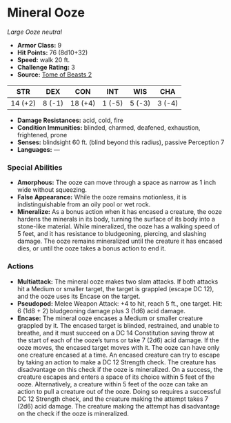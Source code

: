 # Mineral Ooze

*Large* *Ooze* *neutral*

- **Armor Class:** 9
- **Hit Points:** 76 (8d10+32)
- **Speed:** walk 20 ft.
- **Challenge Rating:** 3
- **Source:** [Tome of Beasts 2](https://koboldpress.com/kpstore/product/tome-of-beasts-2-for-5th-edition/)

| STR | DEX | CON | INT | WIS | CHA |
| --- | --- | --- | --- | --- | --- |
| 14 (+2) | 8 (-1) | 18 (+4) | 1 (-5) | 5 (-3) | 3 (-4) |

- **Damage Resistances:** acid, cold, fire
- **Condition Immunities:** blinded, charmed, deafened, exhaustion, frightened, prone
- **Senses:** blindsight 60 ft. (blind beyond this radius), passive Perception 7
- **Languages:** —
### Special Abilities
- **Amorphous:** The ooze can move through a space as narrow as 1 inch wide without squeezing.
- **False Appearance:** While the ooze remains motionless, it is indistinguishable from an oily pool or wet rock.
- **Mineralize:** As a bonus action when it has encased a creature, the ooze hardens the minerals in its body, turning the surface of its body into a stone-like material. While mineralized, the ooze has a walking speed of 5 feet, and it has resistance to bludgeoning, piercing, and slashing damage. The ooze remains mineralized until the creature it has encased dies, or until the ooze takes a bonus action to end it.
### Actions
- **Multiattack:** The mineral ooze makes two slam attacks. If both attacks hit a Medium or smaller target, the target is grappled (escape DC 12), and the ooze uses its Encase on the target.
- **Pseudopod:** Melee Weapon Attack: +4 to hit, reach 5 ft., one target. Hit: 6 (1d8 + 2) bludgeoning damage plus 3 (1d6) acid damage.
- **Encase:** The mineral ooze encases a Medium or smaller creature grappled by it. The encased target is blinded, restrained, and unable to breathe, and it must succeed on a DC 14 Constitution saving throw at the start of each of the ooze’s turns or take 7 (2d6) acid damage. If the ooze moves, the encased target moves with it. The ooze can have only one creature encased at a time. An encased creature can try to escape by taking an action to make a DC 12 Strength check. The creature has disadvantage on this check if the ooze is mineralized. On a success, the creature escapes and enters a space of its choice within 5 feet of the ooze. Alternatively, a creature within 5 feet of the ooze can take an action to pull a creature out of the ooze. Doing so requires a successful DC 12 Strength check, and the creature making the attempt takes 7 (2d6) acid damage. The creature making the attempt has disadvantage on the check if the ooze is mineralized.
